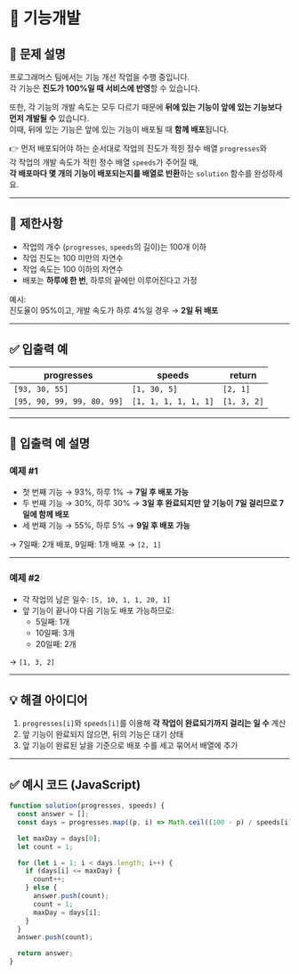 # 📘 기능개발

## 📝 문제 설명

프로그래머스 팀에서는 기능 개선 작업을 수행 중입니다.  
각 기능은 **진도가 100%일 때 서비스에 반영**할 수 있습니다.

또한, 각 기능의 개발 속도는 모두 다르기 때문에 **뒤에 있는 기능이 앞에 있는 기능보다 먼저 개발될 수** 있습니다.  
이때, 뒤에 있는 기능은 앞에 있는 기능이 배포될 때 **함께 배포**됩니다.

👉 먼저 배포되어야 하는 순서대로 작업의 진도가 적힌 정수 배열 `progresses`와  
각 작업의 개발 속도가 적힌 정수 배열 `speeds`가 주어질 때,  
**각 배포마다 몇 개의 기능이 배포되는지를 배열로 반환**하는 `solution` 함수를 완성하세요.

---

## 📌 제한사항

- 작업의 개수 (`progresses`, `speeds`의 길이)는 100개 이하
- 작업 진도는 100 미만의 자연수
- 작업 속도는 100 이하의 자연수
- 배포는 **하루에 한 번**, 하루의 끝에만 이루어진다고 가정

예시:  
진도율이 95%이고, 개발 속도가 하루 4%일 경우 → **2일 뒤 배포**

---

## ✅ 입출력 예

| progresses                   | speeds                 | return     |
|-----------------------------|------------------------|------------|
| `[93, 30, 55]`              | `[1, 30, 5]`           | `[2, 1]`    |
| `[95, 90, 99, 99, 80, 99]`  | `[1, 1, 1, 1, 1, 1]`   | `[1, 3, 2]` |

---

## 📌 입출력 예 설명

### 예제 #1

- 첫 번째 기능 → 93%, 하루 1% → **7일 후 배포 가능**
- 두 번째 기능 → 30%, 하루 30% → **3일 후 완료되지만 앞 기능이 7일 걸리므로 7일에 함께 배포**
- 세 번째 기능 → 55%, 하루 5% → **9일 후 배포 가능**

→ 7일째: 2개 배포, 9일째: 1개 배포 → `[2, 1]`

---

### 예제 #2

- 각 작업의 남은 일수: `[5, 10, 1, 1, 20, 1]`
- 앞 기능이 끝나야 다음 기능도 배포 가능하므로:
  - 5일째: 1개
  - 10일째: 3개
  - 20일째: 2개

→ `[1, 3, 2]`

---

## 💡 해결 아이디어

1. `progresses[i]`와 `speeds[i]`를 이용해 **각 작업이 완료되기까지 걸리는 일 수** 계산
2. 앞 기능이 완료되지 않으면, 뒤의 기능은 대기 상태
3. 앞 기능이 완료된 날을 기준으로 배포 수를 세고 묶어서 배열에 추가

---

## ✅ 예시 코드 (JavaScript)

```js
function solution(progresses, speeds) {
  const answer = [];
  const days = progresses.map((p, i) => Math.ceil((100 - p) / speeds[i]));

  let maxDay = days[0];
  let count = 1;

  for (let i = 1; i < days.length; i++) {
    if (days[i] <= maxDay) {
      count++;
    } else {
      answer.push(count);
      count = 1;
      maxDay = days[i];
    }
  }
  answer.push(count);

  return answer;
}